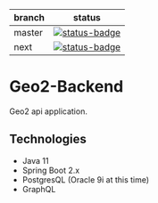 | branch | status                                                                                                                                            |
| ------ | ------------------------------------------------------------------------------------------------------------------------------------------------- |
| master | [![status-badge](https://ci.microtec.fr/api/badges/Microtec/geo2-backend/status.svg?branch=master)](https://ci.microtec.fr/Microtec/geo2-backend) |
| next   | [![status-badge](https://ci.microtec.fr/api/badges/Microtec/geo2-backend/status.svg?branch=next)](https://ci.microtec.fr/Microtec/geo2-backend)   |

# Geo2-Backend

Geo2 api application.

## Technologies

-   Java 11
-   Spring Boot 2.x
-   PostgresQL (Oracle 9i at this time)
-   GraphQL
